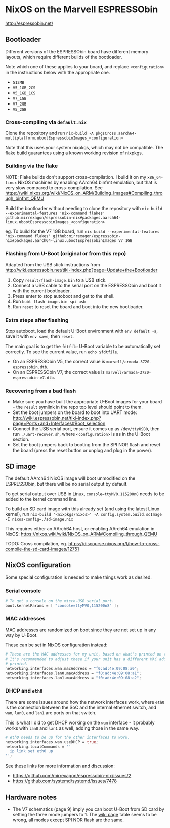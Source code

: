 # NixOS on the Marvell ESPRESSObin
http://espressobin.net/


## Bootloader
Different versions of the ESPRESSObin board have different memory layouts, which require different builds of the bootloader.

Note which one of these applies to your board, and replace `<configuration>` in the instructions below with the appropriate one.
- `512MB`
- `V5_1GB_2CS`
- `V5_1GB_1CS`
- `V7_1GB`
- `V7_2GB`
- `V5_2GB`

### Cross-compiling via `default.nix`
Clone the repository and run `nix-build -A pkgsCross.aarch64-multiplatform.ubootEspressobinImages_<configuration>`

Note that this uses your system nixpkgs, which may not be compatible. The flake build guarantees using a known working revision of nixpkgs.

### Building via the flake
NOTE: Flake builds don't support cross-compilation. I build it on my `x86_64-linux` NixOS machines by enabling AArch64 binfmt emulation, but that is very slow compared to cross-compilation. See https://wiki.nixos.org/wiki/NixOS_on_ARM/Building_Images#Compiling_through_binfmt_QEMU

Build the bootloader without needing to clone the repository with `nix build --experimental-features 'nix-command flakes' github:mirrexagon/espressobin-nix#packages.aarch64-linux.ubootEspressobinImages_<configuration>`

eg. To build for the V7 1GB board, run `nix build --experimental-features 'nix-command flakes' github:mirrexagon/espressobin-nix#packages.aarch64-linux.ubootEspressobinImages_V7_1GB`

### Flashing from U-Boot (original or from this repo)
Adapted from the USB stick instructions from http://wiki.espressobin.net/tiki-index.php?page=Update+the+Bootloader

1. Copy `result/flash-image.bin` to a USB stick.
1. Connect a USB cable to the serial port on the ESPRESSObin and boot it with the current bootloader.
1. Press enter to stop autoboot and get to the shell.
1. Run `bubt flash-image.bin spi usb`
1. Run `reset` to reset the board and boot into the new bootloader.

### Extra steps after flashing
Stop autoboot, load the default U-Boot environment with `env default -a`, save it with `env save`, then `reset`.

The main goal is to get the `fdtfile` U-Boot variable to be automatically set correctly. To see the current value, run `echo $fdtfile`.

- On an ESPRESSObin V5, the correct value is `marvell/armada-3720-espressobin.dtb`.
- On an ESPRESSObin V7, the correct value is `marvell/armada-3720-espressobin-v7.dtb`.

### Recovering from a bad flash
- Make sure you have built the appropriate U-Boot images for your board - the `result` symlink in the repo top level should point to them.
- Set the boot jumpers on the board to boot into UART mode: http://wiki.espressobin.net/tiki-index.php?page=Ports+and+Interfaces#Boot_selection
- Connect the USB serial port, ensure it comes up as `/dev/ttyUSB0`, then run `./uart-recover.sh`, where `<configuration>` is as in the U-Boot section.
- Set the boot jumpers back to booting from the SPI NOR flash and reset the board (press the reset button or unplug and plug in the power).

## SD image
The default AArch64 NixOS image will boot unmodified on the ESPRESSObin, but there will be no serial output by default.

To get serial output over USB in Linux, `console=ttyMV0,115200n8` needs to be added to the kernel command line.

To build an SD card image with this already set (and using the latest Linux kernel), run `nix-build '<nixpkgs/nixos>' -A config.system.build.sdImage -I nixos-config=./sd-image.nix`

This requires either an AArch64 host, or enabling AArch64 emulation in NixOS: https://nixos.wiki/wiki/NixOS_on_ARM#Compiling_through_QEMU

TODO: Cross compilation, eg. https://discourse.nixos.org/t/how-to-cross-compile-the-sd-card-images/12751

## NixOS configuration
Some special configuration is needed to make things work as desired.

### Serial console
```nix
# To get a console on the micro-USB serial port.
boot.kernelParams = [ "console=ttyMV0,115200n8" ];
```

### MAC addresses
MAC addresses are randomized on boot since they are not set up in any way by U-Boot.

These can be set in NixOS configuration instead:

```nix
# These are the MAC addresses for my unit, based on what's printed on the case.
# It's recommended to adjust these if your unit has a different MAC address
# printed.
networking.interfaces.wan.macAddress = "f0:ad:4e:09:08:a0";
networking.interfaces.lan0.macAddress = "f0:ad:4e:09:08:a1";
networking.interfaces.lan1.macAddress = "f0:ad:4e:09:08:a2";
```

### DHCP and `eth0`
There are some issues around how the network interfaces work, where `eth0` is
the connection between the SoC and the internal ethernet switch, and `wan`,
`lan0`, and `lan1` are ports on that switch.

This is what I did to get DHCP working on the `wan` interface - it probably
works with `lan0` and `lan1` as well, adding those in the same way.

```nix
# eth0 needs to be up for the other interfaces to work.
networking.interfaces.wan.useDHCP = true;
networking.localCommands = ''
  ip link set eth0 up
'';
```

See these links for more information and discussion:

- https://github.com/mirrexagon/espressobin-nix/issues/2
- https://github.com/systemd/systemd/issues/7478

## Hardware notes
- The V7 schematics (page 9) imply you can boot U-Boot from SD card by setting the three mode jumpers to 1. The [wiki page](http://wiki.espressobin.net/tiki-index.php?page=Ports+and+Interfaces) table seems to be wrong, all modes except SPI NOR flash are the same.
